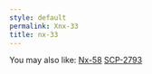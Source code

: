 ```yaml
---
style: default
permalink: Xnx-33
title: nx-33
---
```

You may also like:
[Nx-58](http://scp-wiki.net/nx-58)
[SCP-2793](http://scp-wiki.net/scp-2793)